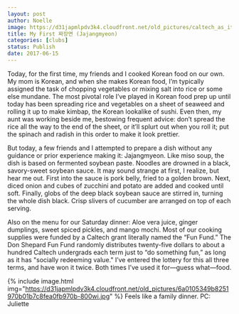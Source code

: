 ```yaml
---
layout: post
author: Noelle
image: https://d31japmlpdv3k4.cloudfront.net/old_pictures/caltech_as_it_happens/6a0105349b8251970b01b7c8feaecf970b.jpg
title: My First 짜장면 (Jajangmyeon)
categories: [clubs]
status: Publish
date: 2017-06-15
---
```


Today, for the first time, my friends and I cooked Korean food on our own. My mom is Korean, and when she makes Korean food, I’m typically assigned the task of chopping vegetables or mixing salt into rice or some else mundane. The most pivotal role I’ve played in Korean food prep up until today has been spreading rice and vegetables on a sheet of seaweed and rolling it up to make kimbap, the Korean lookalike of sushi. Even then, my aunt was working beside me, bestowing frequent advice: don’t spread the rice all the way to the end of the sheet, or it’ll splurt out when you roll it; put the spinach and radish in this order to make it look prettier.

But today, a few friends and I attempted to prepare a dish without any guidance or prior experience making it: Jajangmyeon. Like miso soup, the dish is based on fermented soybean paste. Noodles are drowned in a black, savory-sweet soybean sauce. It may sound strange at first, I realize, but hear me out. First into the sauce is pork belly, fried to a golden brown. Next, diced onion and cubes of zucchini and potato are added and cooked until soft. Finally, globs of the deep black soybean sauce are stirred in, turning the whole dish black. Crisp slivers of cucumber are arranged on top of each serving.

Also on the menu for our Saturday dinner: Aloe vera juice, ginger dumplings, sweet spiced pickles, and mango mochi. Most of our cooking supplies were funded by a Caltech grant literally named the “Fun Fund.” The Don Shepard Fun Fund randomly distributes twenty-five dollars to about a hundred Caltech undergrads each term just to “do something fun,” as long as it has "socially redeeming value." I’ve entered the lottery for this all three terms, and have won it twice. Both times I’ve used it for—guess what—food.


{% include image.html img="https://d31japmlpdv3k4.cloudfront.net/old_pictures/6a0105349b8251970b01b7c8fea0fb970b-800wi.jpg" %}
Feels like a family dinner. PC: Juliette
